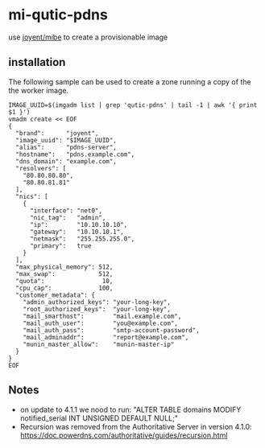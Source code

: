 # mi-qutic-pdns

use [joyent/mibe](https://github.com/joyent/mibe) to create a provisionable image

## installation

The following sample can be used to create a zone running a copy of the the worker image.

```
IMAGE_UUID=$(imgadm list | grep 'qutic-pdns' | tail -1 | awk '{ print $1 }')
vmadm create << EOF
{
  "brand":      "joyent",
  "image_uuid": "$IMAGE_UUID",
  "alias":      "pdns-server",
  "hostname":   "pdns.example.com",
  "dns_domain": "example.com",
  "resolvers": [
    "80.80.80.80",
    "80.80.81.81"
  ],
  "nics": [
    {
      "interface": "net0",
      "nic_tag":   "admin",
      "ip":        "10.10.10.10",
      "gateway":   "10.10.10.1",
      "netmask":   "255.255.255.0",
      "primary":   true
    }
  ],
  "max_physical_memory": 512,
  "max_swap":            512,
  "quota":                10,
  "cpu_cap":             100,
  "customer_metadata": {
    "admin_authorized_keys": "your-long-key",
    "root_authorized_keys":  "your-long-key",
    "mail_smarthost":        "mail.example.com",
    "mail_auth_user":        "you@example.com",
    "mail_auth_pass":        "smtp-account-password",
    "mail_adminaddr":        "report@example.com",
    "munin_master_allow":    "munin-master-ip"
  }
}
EOF
```

## Notes

* on update to 4.1.1 we nood to run: "ALTER TABLE domains MODIFY notified_serial INT UNSIGNED DEFAULT NULL;"
* Recursion was removed from the Authoritative Server in version 4.1.0: https://doc.powerdns.com/authoritative/guides/recursion.html
